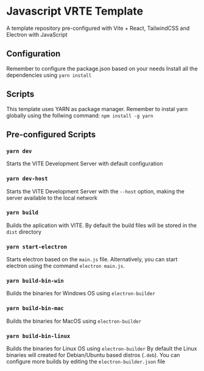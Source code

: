 # Javascript VRTE Template
A template repository pre-configured with Vite + React, TailwindCSS and Electron with JavaScript

## Configuration
Remember to configure the package.json based on your needs
Install all the dependencies using ```yarn install```

## Scripts
This template uses YARN as package manager. Remember to instal yarn globally using the follwing command:
```npm install -g yarn```

## Pre-configured Scripts

### ```yarn dev```
Starts the VITE Development Server with default configuration

### ```yarn dev-host```
Starts the VITE Development Server with the ```--host``` option, making the server available to the local network

### ```yarn build```
Builds the aplication with VITE. By default the build files will be stored in the ```dist``` directory

### ```yarn start-electron```
Starts electron based on the ```main.js``` file. Alternatively, you can start electron using the command ```electron main.js```.

### ```yarn build-bin-win```
Builds the binaries for Windows OS using ```electron-builder```

### ```yarn build-bin-mac```
Builds the binaries for MacOS using ```electron-builder```

### ```yarn build-bin-linux```
Builds the binaries for Linux OS using ```electron-builder```
By default the Linux binaries will created for Debian/Ubuntu based distros (```.deb```). You can configure more builds by editing the ```electron-builder.json``` file

